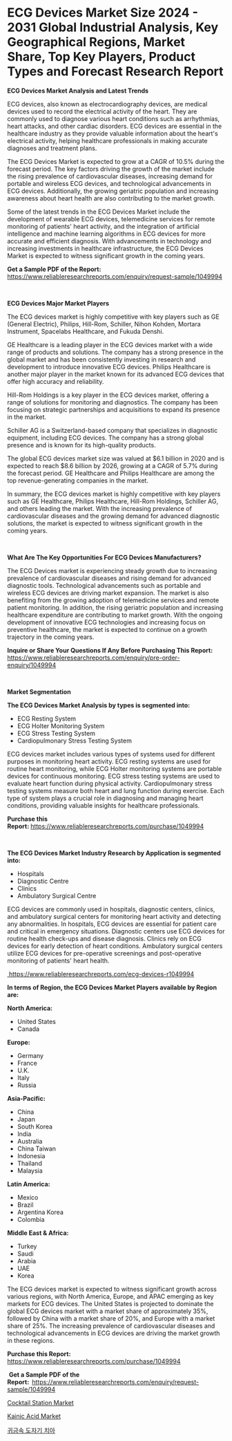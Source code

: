<p><h1>ECG Devices Market Size 2024 - 2031 Global Industrial Analysis, Key Geographical Regions, Market Share, Top Key Players, Product Types and Forecast Research Report</h1></p><p><strong>ECG Devices Market Analysis and Latest Trends</strong></p>
<p><p>ECG devices, also known as electrocardiography devices, are medical devices used to record the electrical activity of the heart. They are commonly used to diagnose various heart conditions such as arrhythmias, heart attacks, and other cardiac disorders. ECG devices are essential in the healthcare industry as they provide valuable information about the heart's electrical activity, helping healthcare professionals in making accurate diagnoses and treatment plans.</p><p>The ECG Devices Market is expected to grow at a CAGR of 10.5% during the forecast period. The key factors driving the growth of the market include the rising prevalence of cardiovascular diseases, increasing demand for portable and wireless ECG devices, and technological advancements in ECG devices. Additionally, the growing geriatric population and increasing awareness about heart health are also contributing to the market growth.</p><p>Some of the latest trends in the ECG Devices Market include the development of wearable ECG devices, telemedicine services for remote monitoring of patients' heart activity, and the integration of artificial intelligence and machine learning algorithms in ECG devices for more accurate and efficient diagnosis. With advancements in technology and increasing investments in healthcare infrastructure, the ECG Devices Market is expected to witness significant growth in the coming years.</p></p>
<p><strong>Get a Sample PDF of the Report:&nbsp;</strong> <a href="https://www.reliableresearchreports.com/enquiry/request-sample/1049994">https://www.reliableresearchreports.com/enquiry/request-sample/1049994</a></p>
<p>&nbsp;</p>
<p><strong>ECG Devices Major Market Players</strong></p>
<p><p>The ECG devices market is highly competitive with key players such as GE (General Electric), Philips, Hill-Rom, Schiller, Nihon Kohden, Mortara Instrument, Spacelabs Healthcare, and Fukuda Denshi.</p><p>GE Healthcare is a leading player in the ECG devices market with a wide range of products and solutions. The company has a strong presence in the global market and has been consistently investing in research and development to introduce innovative ECG devices. Philips Healthcare is another major player in the market known for its advanced ECG devices that offer high accuracy and reliability.</p><p>Hill-Rom Holdings is a key player in the ECG devices market, offering a range of solutions for monitoring and diagnostics. The company has been focusing on strategic partnerships and acquisitions to expand its presence in the market.</p><p>Schiller AG is a Switzerland-based company that specializes in diagnostic equipment, including ECG devices. The company has a strong global presence and is known for its high-quality products.</p><p>The global ECG devices market size was valued at $6.1 billion in 2020 and is expected to reach $8.6 billion by 2026, growing at a CAGR of 5.7% during the forecast period. GE Healthcare and Philips Healthcare are among the top revenue-generating companies in the market.</p><p>In summary, the ECG devices market is highly competitive with key players such as GE Healthcare, Philips Healthcare, Hill-Rom Holdings, Schiller AG, and others leading the market. With the increasing prevalence of cardiovascular diseases and the growing demand for advanced diagnostic solutions, the market is expected to witness significant growth in the coming years.</p></p>
<p>&nbsp;</p>
<p><strong>What Are The Key Opportunities For ECG Devices Manufacturers?</strong></p>
<p><p>The ECG Devices market is experiencing steady growth due to increasing prevalence of cardiovascular diseases and rising demand for advanced diagnostic tools. Technological advancements such as portable and wireless ECG devices are driving market expansion. The market is also benefiting from the growing adoption of telemedicine services and remote patient monitoring. In addition, the rising geriatric population and increasing healthcare expenditure are contributing to market growth. With the ongoing development of innovative ECG technologies and increasing focus on preventive healthcare, the market is expected to continue on a growth trajectory in the coming years.</p></p>
<p><strong>Inquire or Share Your Questions If Any Before Purchasing This Report:</strong> <a href="https://www.reliableresearchreports.com/enquiry/pre-order-enquiry/1049994">https://www.reliableresearchreports.com/enquiry/pre-order-enquiry/1049994</a></p>
<p>&nbsp;</p>
<p><strong>Market Segmentation</strong></p>
<p><strong>The ECG Devices Market Analysis by types is segmented into:</strong></p>
<p><ul><li>ECG Resting System</li><li>ECG Holter Monitoring System</li><li>ECG Stress Testing System</li><li>Cardiopulmonary Stress Testing System</li></ul></p>
<p><p>ECG devices market includes various types of systems used for different purposes in monitoring heart activity. ECG resting systems are used for routine heart monitoring, while ECG Holter monitoring systems are portable devices for continuous monitoring. ECG stress testing systems are used to evaluate heart function during physical activity. Cardiopulmonary stress testing systems measure both heart and lung function during exercise. Each type of system plays a crucial role in diagnosing and managing heart conditions, providing valuable insights for healthcare professionals.</p></p>
<p><strong>Purchase this Report:&nbsp;</strong><a href="https://www.reliableresearchreports.com/purchase/1049994">https://www.reliableresearchreports.com/purchase/1049994</a></p>
<p>&nbsp;</p>
<p><strong>The ECG Devices Market Industry Research by Application is segmented into:</strong></p>
<p><ul><li>Hospitals</li><li>Diagnostic Centre</li><li>Clinics</li><li>Ambulatory Surgical Centre</li></ul></p>
<p><p>ECG devices are commonly used in hospitals, diagnostic centers, clinics, and ambulatory surgical centers for monitoring heart activity and detecting any abnormalities. In hospitals, ECG devices are essential for patient care and critical in emergency situations. Diagnostic centers use ECG devices for routine health check-ups and disease diagnosis. Clinics rely on ECG devices for early detection of heart conditions. Ambulatory surgical centers utilize ECG devices for pre-operative screenings and post-operative monitoring of patients' heart health.</p></p>
<p><a href="https://www.reliableresearchreports.com/ecg-devices-r1049994">&nbsp;https://www.reliableresearchreports.com/ecg-devices-r1049994</a></p>
<p><strong>In terms of Region, the ECG Devices Market Players available by Region are:</strong></p>
<p>
    <p> <strong> North America: </strong>
        <ul>
            <li>United States</li>
            <li>Canada</li>
        </ul>
        </p> 
    <p> <strong> Europe: </strong>
        <ul>
            <li>Germany</li>
            <li>France</li>
            <li>U.K.</li>
            <li>Italy</li>
            <li>Russia</li>
        </ul>
        </p> 
    <p> <strong> Asia-Pacific: </strong>
        <ul>
            <li>China</li>
            <li>Japan</li>
            <li>South Korea</li>
            <li>India</li>
            <li>Australia</li>
            <li>China Taiwan</li>
            <li>Indonesia</li>
            <li>Thailand</li>
            <li>Malaysia</li>
        </ul>
        </p> 
    <p> <strong> Latin America: </strong>
        <ul>
            <li>Mexico</li>
            <li>Brazil</li>
            <li>Argentina Korea</li>
            <li>Colombia</li>
        </ul>
        </p> 
    <p> <strong> Middle East & Africa: </strong>
        <ul>
            <li>Turkey</li>
            <li>Saudi</li>
            <li>Arabia</li>
            <li>UAE</li>
            <li>Korea</li>
        </ul>
    </p>
    </p>
<p><p>The ECG devices market is expected to witness significant growth across various regions, with North America, Europe, and APAC emerging as key markets for ECG devices. The United States is projected to dominate the global ECG devices market with a market share of approximately 35%, followed by China with a market share of 20%, and Europe with a market share of 25%. The increasing prevalence of cardiovascular diseases and technological advancements in ECG devices are driving the market growth in these regions.</p></p>
<p><strong>Purchase this Report: </strong><a href="https://www.reliableresearchreports.com/purchase/1049994">https://www.reliableresearchreports.com/purchase/1049994</a></p>
<p>&nbsp;<strong>Get a Sample PDF of the Report:&nbsp;&nbsp;</strong><a href="https://www.reliableresearchreports.com/enquiry/request-sample/1049994">https://www.reliableresearchreports.com/enquiry/request-sample/1049994</a></p>
<p><strong></strong></p>
<p><p><a href="https://issuu.com/reportprime-2/docs/cocktail-station-market-size-2030.pptx">Cocktail Station Market</a></p><p><a href="https://view.publitas.com/reportprime-1/kainic-acid-market-outlook-complete-industry-analysis-2024-to-2031/">Kainic Acid Market</a></p><p><a href="https://github.com/LoganRew1964/Market-Research-Report-List-1/blob/main/6096479180816.md">귀금속 도자기 치아</a></p></p>